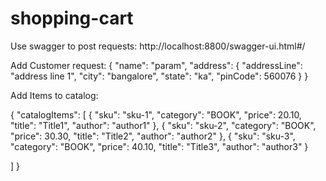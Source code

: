 # shopping-cart


Use swagger to post requests:
http://localhost:8800/swagger-ui.html#/


Add Customer request:
{
  "name": "param",
  "address": {
    "addressLine": "address line 1",
    "city": "bangalore",
    "state": "ka",
    "pinCode": 560076
  }
}

Add Items to catalog:

{
  "catalogItems": [
    {
      "sku": "sku-1",
      "category": "BOOK",
      "price": 20.10,
      "title": "Title1",
      "author": "author1"
    },
    {
      "sku": "sku-2",
      "category": "BOOK",
      "price": 30.30,
      "title": "Title2",
      "author": "author2"
    },
    {
      "sku": "sku-3",
      "category": "BOOK",
      "price": 40.10,
      "title": "Title3",
      "author": "author3"
    }
    
  ]
}




